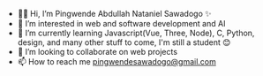 - 👋🎉 Hi, I’m Pingwende Abdullah Nataniel Sawadogo ✨
- 👀 I’m interested in web and software development and AI
- 🌱 I’m currently learning Javascript(Vue, Three, Node), C, Python, design, and many other stuff to come, I'm still a student 😊
- 💞️ I’m looking to collaborate on web projects
- 📫 How to reach me pingwendesawadogo@gmail.com

<!---
nataniel-sawadogo/nataniel-sawadogo is a ✨ special ✨ repository because its `README.md` (this file) appears on your GitHub profile.
You can click the Preview link to take a look at your changes.
--->
